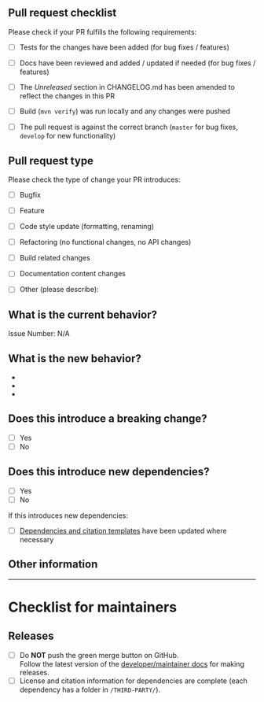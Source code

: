 <!-- Please refer to our contributing documentation for any questions on submitting a pull request, or let us know here if you need any help. -->

## Pull request checklist

Please check if your PR fulfills the following requirements:
- [ ] Tests for the changes have been added (for bug fixes / features)
- [ ] Docs have been reviewed and added / updated if needed (for bug fixes / features)
- [ ] The *Unreleased* section in CHANGELOG.md has been amended to reflect the changes in this PR
- [ ] Build (`mvn verify`) was run locally and any changes were pushed
- [ ] The pull request is against the correct branch (`master` for bug fixes, `develop` for new functionality)


## Pull request type

<!-- Please try to limit your pull request to one type, submit multiple pull requests if needed. --> 

Please check the type of change your PR introduces:
- [ ] Bugfix
- [ ] Feature
- [ ] Code style update (formatting, renaming)
- [ ] Refactoring (no functional changes, no API changes)
- [ ] Build related changes
- [ ] Documentation content changes
- [ ] Other (please describe): 


## What is the current behavior?
<!-- Please describe the current behavior that you are modifying, or link to a relevant issue. -->

Issue Number: N/A


## What is the new behavior?
<!-- Please describe the behavior or changes that are being added by this PR. -->

-
-
-

## Does this introduce a breaking change?

- [ ] Yes
- [ ] No

<!-- If this introduces a breaking change, please describe the impact and migration path for existing applications below. -->

## Does this introduce new dependencies?

- [ ] Yes
- [ ] No

If this introduces new dependencies:

- [ ] [Dependencies and citation templates](https://github.com/hexatomic/hexatomic/tree/develop/releng/templates) have been updated where necessary

## Other information

<!-- Any other information that is important to this PR such as screenshots of how the component looks before and after the change. -->

---

# Checklist for maintainers

## Releases

- [ ] Do **NOT** push the green merge button on GitHub.  
Follow the latest version of the [developer/maintainer docs](https://hexatomic.github.io/hexatomic/dev/) for making releases.
- [ ] License and citation information for dependencies are complete (each dependency has a folder in `/THIRD-PARTY/`).